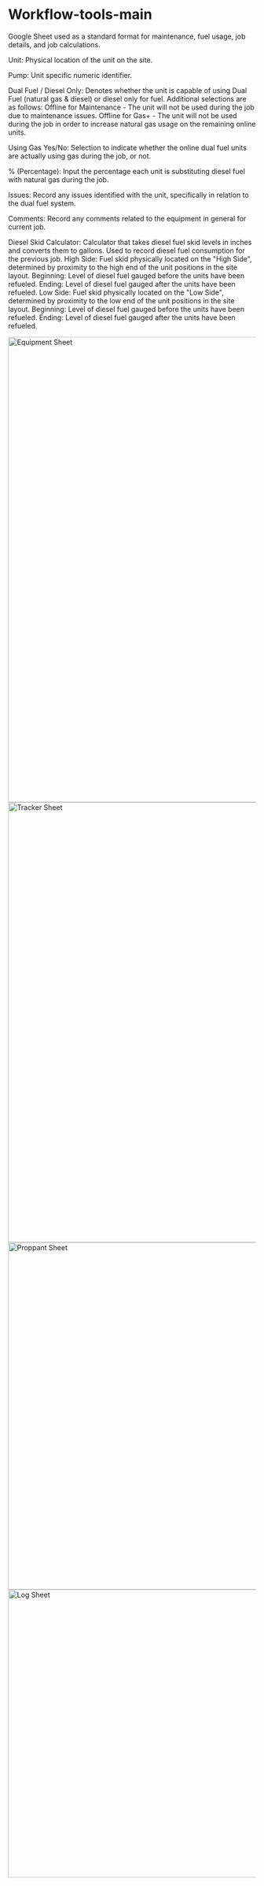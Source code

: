 # Workflow-tools-main
Google Sheet used as a standard format for maintenance, fuel usage, job details, and job calculations. 

Unit:
  Physical location of the unit on the site.
  
Pump:
  Unit specific numeric identifier.
  
Dual Fuel / Diesel Only:
  Denotes whether the unit is capable of using Dual Fuel (natural gas & diesel) or diesel only for fuel.
  Additional selections are as follows:
    Offline for Maintenance - The unit will not be used during the job due to maintenance issues.
    Offline for Gas+ - The unit will not be used during the job in order to increase natural gas usage on the remaining online units.

Using Gas Yes/No:
  Selection to indicate whether the online dual fuel units are actually using gas during the job, or not.
  
% (Percentage):
  Input the percentage each unit is substituting diesel fuel with natural gas during the job.
  
Issues:
  Record any issues identified with the unit, specifically in relation to the dual fuel system.
  
Comments:
  Record any comments related to the equipment in general for current job.
  
Diesel Skid Calculator:
  Calculator that takes diesel fuel skid levels in inches and converts them to gallons. Used to record diesel fuel consumption for the previous job.
    High Side:
      Fuel skid physically located on the "High Side", determined by proximity to the high end of the unit positions in the site layout.
        Beginning:
          Level of diesel fuel gauged before the units have been refueled.
        Ending:
          Level of diesel fuel gauged after the units have been refueled.
     Low Side:
      Fuel skid physically located on the "Low Side", determined by proximity to the low end of the unit positions in the site layout.
        Beginning:
          Level of diesel fuel gauged before the units have been refueled.
        Ending:
          Level of diesel fuel gauged after the units have been refueled.
  
  
  
  
  
<img width="945" alt="Equipment Sheet" src="https://user-images.githubusercontent.com/84663264/119368551-22779f00-bc81-11eb-829a-8f745ad81aab.png">

<img width="894" alt="Tracker Sheet" src="https://user-images.githubusercontent.com/84663264/119368565-273c5300-bc81-11eb-9fe4-615c69898db7.png">

<img width="705" alt="Proppant Sheet" src="https://user-images.githubusercontent.com/84663264/119479772-fca0d780-bd1e-11eb-9913-66539cf62d03.png">

<img width="585" alt="Log Sheet" src="https://user-images.githubusercontent.com/84663264/119368578-2d323400-bc81-11eb-9881-0004fcc0debf.png">



